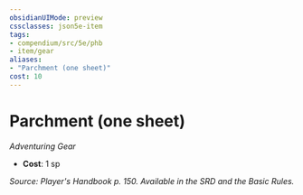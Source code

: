 ```yaml
---
obsidianUIMode: preview
cssclasses: json5e-item
tags:
- compendium/src/5e/phb
- item/gear
aliases: 
- "Parchment (one sheet)"
cost: 10
---
```

# Parchment (one sheet)
*Adventuring Gear*  

- **Cost**: 1 sp

*Source: Player's Handbook p. 150. Available in the SRD and the Basic Rules.*